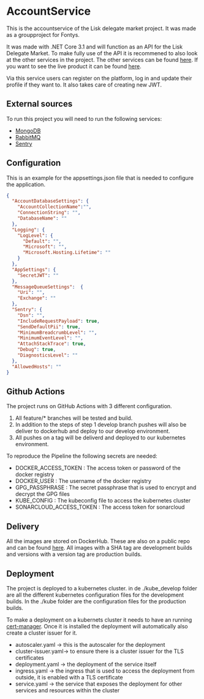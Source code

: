 # AccountService
This is the accountservice of the Lisk delegate market project. It was made as a groupproject for Fontys. 

It was made with .NET Core 3.1 and will function as an API for the Lisk Delegate Market. To make fully use of the API it is recommened to also look at the other services in the project. The other services can be found [here](https://github.com/S65-2-project). If you want to see the live product it can be found [here](https://delegate-market.nl).

Via this service users can register on the platform, log in and update their profile if they want to. It also takes care of creating new JWT. 

## External sources
To run this project you will need to run the following services:
- [MongoDB](https://www.mongodb.com/re)
- [RabbitMQ](https://www.rabbitmq.com/)
- [Sentry](https://sentry.io)

## Configuration
This is an example for the appsettings.json file that is needed to configure the application. 

```json
{
  "AccountDatabaseSettings": {
    "AccountCollectionName":"",
    "ConnectionString": "",
    "DatabaseName": ""
  },
  "Logging": {
    "LogLevel": {
      "Default": "",
      "Microsoft": "",
      "Microsoft.Hosting.Lifetime": ""
    }
  },
  "AppSettings": {
    "SecretJWT": ""
  },
  "MessageQueueSettings":  {
    "Uri": "",
    "Exchange": ""
  },
  "Sentry": {
    "Dsn": "",
    "IncludeRequestPayload": true,
    "SendDefaultPii": true,
    "MinimumBreadcrumbLevel": "",
    "MinimumEventLevel": "",
    "AttachStackTrace": true,
    "Debug": true,
    "DiagnosticsLevel": ""
  },
  "AllowedHosts": ""
}
```

## Github Actions
The project runs on GitHub Actions with 3 different configuration.

1. All feature/* branches will be tested and build.
2. In addition to the steps of step 1 develop branch pushes will also be deliver to dockerhub and deploy to our develop environment.
3. All pushes on a tag will be deliverd and deployed to our kubernetes environment.   

To reproduce the Pipeline the following secrets are needed:
- DOCKER_ACCESS_TOKEN : The access token or password of the docker registry
- DOCKER_USER : The username of the docker registry
- GPG_PASSPHRASE : The secret passphrase that is used to encrypt and decrypt the GPG files
- KUBE_CONFIG : The kubeconfig file to access the kubernetes cluster
- SONARCLOUD_ACCESS_TOKEN : The access token for sonarcloud

## Delivery
All the images are stored on DockerHub. These are also on a public repo and can be found [here](https://hub.docker.com/repository/docker/s652/account-service).
All images with a SHA tag are development builds and versions with a version tag are production builds. 

## Deployment
The project is deployed to a kubernetes cluster. in de ./kube_develop folder are all the different kubernetes configuration files for the development builds.  In the ./kube folder are the configuration files for the production builds. 

To make a deployment on a kubernets cluster it needs to have an running [cert-manager](https://cert-manager.io/docs/). Once it is installed the deployment will  automatically also create a cluster issuer for it. 

- autoscaler.yaml -> this is the autoscaler for the deployment
- cluster-issuer.yaml-> to ensure there is a cluster issuer for the TLS certificates
- deployment.yaml -> the deployment of the service itself
- ingress.yaml -> the ingress that is used to access the deployment from outside, it is enabled with a TLS certificate
- service.yaml -> the service that exposes the deployment for other services and resources within the cluster
